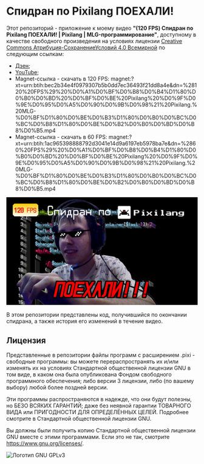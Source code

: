 <!--
(C) 2023 Серый MLGamer. Все свободы предоставлены.
Видео в Дзене: <https://dzen.ru/seriy_mlgamer>
Музыка на SoundCloud: <https://soundcloud.com/seriy_mlgamer>
Видео на YouTube: <https://www.youtube.com/@Seriy_MLGamer>
Код на GitHub: <https://github.com/Seriy-MLGamer>
Страница ВКонтакте: <https://vkontakte.ru/seriy_mlgamer>
Материальная поддержка в DonationAlerts: <https://www.donationalerts.com/r/seriy_mlgamer>
Электронная почта: <Seriy-MLGamer@yandex.ru>

Этот файл - свободная документация: вы можете перераспространять его и/или изменять его на условиях лицензии Creative Commons Атрибуция-СохранениеУсловий 4.0 Всемирной: <https://creativecommons.org/licenses/by-sa/4.0/deed.ru>.
Этот файл распространяется в надежде, что он будет полезен, но БЕЗО ВСЯКИХ ГАРАНТИЙ; даже без неявной гарантии ТОВАРНОГО ВИДА или ПРИГОДНОСТИ ДЛЯ ОПРЕДЕЛЁННЫХ ЦЕЛЕЙ. Подробнее смотрите в лицензии.
-->

# Спидран по Pixilang ПОЕХАЛИ!

Этот репозиторий - приложение к моему видео **"(120 FPS) Спидран по Pixilang ПОЕХАЛИ! | Pixilang | MLG-программирование"**, доступному в качестве свободного произведения на условиях лицензии [Creative Commons Атрибуция-СохранениеУсловий 4.0 Всемирной](https://creativecommons.org/licenses/by-sa/4.0/deed.ru) по следующим ссылкам:

* [Дзен](https://dzen.ru/video/watch/64b64cb1d764b4588ccf5aeb?share_to=link);
* [YouTube](https://youtu.be/yniErM9XRC4);
* Magnet-ссылка - скачать в 120 FPS: magnet:?xt=urn:btih:bec2b34e4f0979307b5b0dd7ec36493f21dd8a4e&dn=%28120%20FPS%29%20%D0%A1%D0%BF%D0%B8%D0%B4%D1%80%D0%B0%D0%BD%20%D0%BF%D0%BE%20Pixilang%20%D0%9F%D0%9E%D0%95%D0%A5%D0%90%D0%9B%D0%98%21%20Pixilang.%20MLG-%D0%BF%D1%80%D0%BE%D0%B3%D1%80%D0%B0%D0%BC%D0%BC%D0%B8%D1%80%D0%BE%D0%B2%D0%B0%D0%BD%D0%B8%D0%B5.mp4
* Magnet-ссылка - скачать в 60 FPS: magnet:?xt=urn:btih:1ac965398888792d3041e14d9a6197eb5978ba7e&dn=%2860%20FPS%29%20%D0%A1%D0%BF%D0%B8%D0%B4%D1%80%D0%B0%D0%BD%20%D0%BF%D0%BE%20Pixilang%20%D0%9F%D0%9E%D0%95%D0%A5%D0%90%D0%9B%D0%98%21%20Pixilang.%20MLG-%D0%BF%D1%80%D0%BE%D0%B3%D1%80%D0%B0%D0%BC%D0%BC%D0%B8%D1%80%D0%BE%D0%B2%D0%B0%D0%BD%D0%B8%D0%B5.mp4

![Обложка видео](share/(120%20FPS)%20Спидран%20по%20Pixilang%20ПОЕХАЛИ!%20Pixilang.%20MLG-программирование.jpg)

В этом репозитории представлены код, получившийся по окончании спидрана, а также история его изменений в течение видео.

## Лицензия

Представленные в репозитории файлы программ с расширением .pixi - свободные программы: вы можете перераспространять их и/или изменять их на условиях Стандартной общественной лицензии GNU в том виде, в каком она была опубликована Фондом свободного программного обеспечения; либо версии 3 лицензии, либо (по вашему выбору) любой более поздней версии.

Эти программы распространяются в надежде, что они будут полезны, но БЕЗО ВСЯКИХ ГАРАНТИЙ; даже без неявной гарантии ТОВАРНОГО ВИДА или ПРИГОДНОСТИ ДЛЯ ОПРЕДЕЛЁННЫХ ЦЕЛЕЙ. Подробнее смотрите в Стандартной общественной лицензии GNU.

Вы должны были получить копию Стандартной общественной лицензии GNU вместе с этими программами. Если это не так, смотрите <https://www.gnu.org/licenses/>.

![Логотип GNU GPLv3](https://www.gnu.org/graphics/gplv3-with-text-136x68.png)